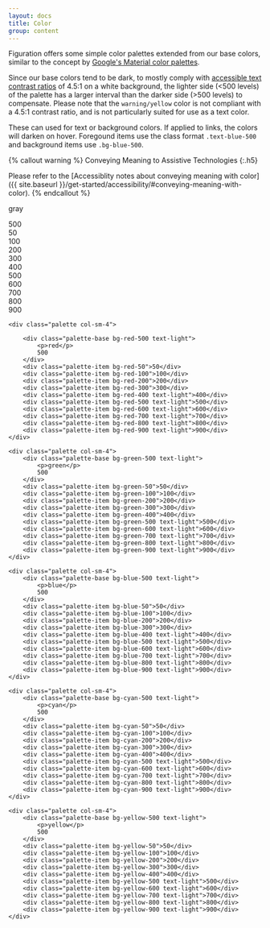 ```yaml
---
layout: docs
title: Color
group: content
---
```


Figuration offers some simple color palettes extended from our base colors, similar to the concept by [Google's Material color palettes](https://www.google.com/design/spec/style/color.html#color-color-palette).

Since our base colors tend to be dark, to mostly comply with [accessible text contrast ratios](https://www.w3.org/TR/UNDERSTANDING-WCAG20/visual-audio-contrast-contrast.html) of 4.5:1 on a white background, the lighter side (<500 levels) of the palette has a larger interval than the darker side (>500 levels) to compensate.
Please note that the `warning/yellow` color is not compliant with a 4.5:1 contrast ratio, and is not particularly suited for use as a text color.

These can used for text or background colors. If applied to links, the colors will darken on hover.  Foregound items use the class format `.text-blue-500` and background items use `.bg-blue-500`.

{% callout warning %}
Conveying Meaning to Assistive Technologies
{:.h5}

Please refer to the [Accessiblity notes about conveying meaning with color]({{ site.baseurl }}/get-started/accessibility/#conveying-meaning-with-color).
{% endcallout %}

<div class="row">
    <div class="palette col-sm-4">
        <div class="palette-base bg-gray-500 text-light">
            <p>gray</p>
            500
        </div>
        <div class="palette-item bg-gray-50">50</div>
        <div class="palette-item bg-gray-100">100</div>
        <div class="palette-item bg-gray-200">200</div>
        <div class="palette-item bg-gray-300">300</div>
        <div class="palette-item bg-gray-400 text-light">400</div>
        <div class="palette-item bg-gray-500 text-light">500</div>
        <div class="palette-item bg-gray-600 text-light">600</div>
        <div class="palette-item bg-gray-700 text-light">700</div>
        <div class="palette-item bg-gray-800 text-light">800</div>
        <div class="palette-item bg-gray-900 text-light">900</div>
    </div>

    <div class="palette col-sm-4">

        <div class="palette-base bg-red-500 text-light">
            <p>red</p>
            500
        </div>
        <div class="palette-item bg-red-50">50</div>
        <div class="palette-item bg-red-100">100</div>
        <div class="palette-item bg-red-200">200</div>
        <div class="palette-item bg-red-300">300</div>
        <div class="palette-item bg-red-400 text-light">400</div>
        <div class="palette-item bg-red-500 text-light">500</div>
        <div class="palette-item bg-red-600 text-light">600</div>
        <div class="palette-item bg-red-700 text-light">700</div>
        <div class="palette-item bg-red-800 text-light">800</div>
        <div class="palette-item bg-red-900 text-light">900</div>
    </div>

    <div class="palette col-sm-4">
        <div class="palette-base bg-green-500 text-light">
            <p>green</p>
            500
        </div>
        <div class="palette-item bg-green-50">50</div>
        <div class="palette-item bg-green-100">100</div>
        <div class="palette-item bg-green-200">200</div>
        <div class="palette-item bg-green-300">300</div>
        <div class="palette-item bg-green-400">400</div>
        <div class="palette-item bg-green-500 text-light">500</div>
        <div class="palette-item bg-green-600 text-light">600</div>
        <div class="palette-item bg-green-700 text-light">700</div>
        <div class="palette-item bg-green-800 text-light">800</div>
        <div class="palette-item bg-green-900 text-light">900</div>
    </div>

    <div class="palette col-sm-4">
        <div class="palette-base bg-blue-500 text-light">
            <p>blue</p>
            500
        </div>
        <div class="palette-item bg-blue-50">50</div>
        <div class="palette-item bg-blue-100">100</div>
        <div class="palette-item bg-blue-200">200</div>
        <div class="palette-item bg-blue-300">300</div>
        <div class="palette-item bg-blue-400 text-light">400</div>
        <div class="palette-item bg-blue-500 text-light">500</div>
        <div class="palette-item bg-blue-600 text-light">600</div>
        <div class="palette-item bg-blue-700 text-light">700</div>
        <div class="palette-item bg-blue-800 text-light">800</div>
        <div class="palette-item bg-blue-900 text-light">900</div>
    </div>

    <div class="palette col-sm-4">
        <div class="palette-base bg-cyan-500 text-light">
            <p>cyan</p>
            500
        </div>
        <div class="palette-item bg-cyan-50">50</div>
        <div class="palette-item bg-cyan-100">100</div>
        <div class="palette-item bg-cyan-200">200</div>
        <div class="palette-item bg-cyan-300">300</div>
        <div class="palette-item bg-cyan-400">400</div>
        <div class="palette-item bg-cyan-500 text-light">500</div>
        <div class="palette-item bg-cyan-600 text-light">600</div>
        <div class="palette-item bg-cyan-700 text-light">700</div>
        <div class="palette-item bg-cyan-800 text-light">800</div>
        <div class="palette-item bg-cyan-900 text-light">900</div>
    </div>

    <div class="palette col-sm-4">
        <div class="palette-base bg-yellow-500 text-light">
            <p>yellow</p>
            500
        </div>
        <div class="palette-item bg-yellow-50">50</div>
        <div class="palette-item bg-yellow-100">100</div>
        <div class="palette-item bg-yellow-200">200</div>
        <div class="palette-item bg-yellow-300">300</div>
        <div class="palette-item bg-yellow-400">400</div>
        <div class="palette-item bg-yellow-500 text-light">500</div>
        <div class="palette-item bg-yellow-600 text-light">600</div>
        <div class="palette-item bg-yellow-700 text-light">700</div>
        <div class="palette-item bg-yellow-800 text-light">800</div>
        <div class="palette-item bg-yellow-900 text-light">900</div>
    </div>
</div>
